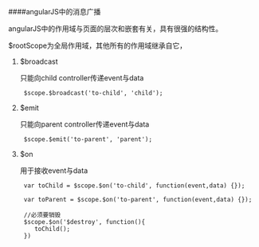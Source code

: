 ####angularJS中的消息广播

angularJS中的作用域与页面的层次和嵌套有关，具有很强的结构性。

$rootScope为全局作用域，其他所有的作用域继承自它，

1. $broadcast

   只能向child controller传递event与data
   ```
    $scope.$broadcast('to-child', 'child');
   ```

2. $emit

   只能向parent controller传递event与data
   ```
    $scope.$emit('to-parent', 'parent');
   ```

3. $on

   用于接收event与data
   ```
    var toChild = $scope.$on('to-child', function(event,data) {});

    var toParent = $scope.$on('to-parent', function(event,data) {});

    //必须要销毁
    $scope.$on('$destroy', function(){
       toChild();
    })

   ```